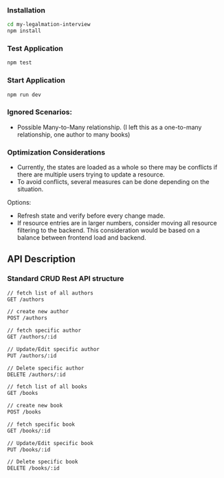 
### Installation
```bash
cd my-legalmation-interview
npm install
```

### Test Application
```bash
npm test
```

### Start Application
```bash
npm run dev
```

### Ignored Scenarios:

- Possible Many-to-Many relationship.
  (I left this as a one-to-many relationship, one author to many books)


### Optimization Considerations

- Currently, the states are loaded as a whole so there may be conflicts if there are multiple users trying to update a resource.
- To avoid conflicts, several measures can be done depending on the situation.

Options:
- Refresh state and verify before every change made.
- If resource entries are in larger numbers, consider moving all resource filtering to the backend. This consideration would be based on a balance between frontend load and backend.


## API Description

### Standard CRUD Rest API structure

```markdown
// fetch list of all authors  
GET /authors

// create new author
POST /authors

// fetch specific author
GET /authors/:id

// Update/Edit specific author
PUT /authors/:id

// Delete specific author
DELETE /authors/:id
```
```markdown
// fetch list of all books
GET /books

// create new book
POST /books

// fetch specific book
GET /books/:id

// Update/Edit specific book
PUT /books/:id

// Delete specific book
DELETE /books/:id
```
